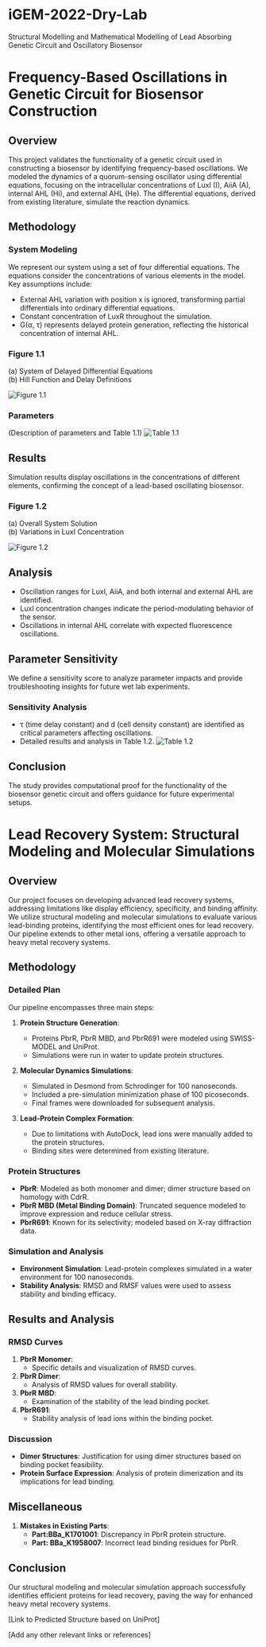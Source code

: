 # iGEM-2022-Dry-Lab
Structural Modelling and Mathematical Modelling of Lead Absorbing Genetic Circuit and Oscillatory Biosensor
# Frequency-Based Oscillations in Genetic Circuit for Biosensor Construction

## Overview
This project validates the functionality of a genetic circuit used in constructing a biosensor by identifying frequency-based oscillations. We modeled the dynamics of a quorum-sensing oscillator using differential equations, focusing on the intracellular concentrations of LuxI (I), AiiA (A), internal AHL (Hi), and external AHL (He). The differential equations, derived from existing literature, simulate the reaction dynamics.

## Methodology

### System Modeling
We represent our system using a set of four differential equations. The equations consider the concentrations of various elements in the model. Key assumptions include:
- External AHL variation with position x is ignored, transforming partial differentials into ordinary differential equations.
- Constant concentration of LuxR throughout the simulation.
- G(α, τ) represents delayed protein generation, reflecting the historical concentration of internal AHL.

### Figure 1.1
(a) System of Delayed Differential Equations  
(b) Hill Function and Delay Definitions

![Figure 1.1](https://static.igem.wiki/teams/4428/wiki/model/eq1-2.png)

### Parameters
(Description of parameters and Table 1.1)
![Table 1.1](https://static.igem.wiki/teams/4428/wiki/model/parameters-new.png)

## Results
Simulation results display oscillations in the concentrations of different elements, confirming the concept of a lead-based oscillating biosensor.

### Figure 1.2
(a) Overall System Solution  
(b) Variations in LuxI Concentration

![Figure 1.2](https://static.igem.wiki/teams/4428/wiki/model/graphs-new.png)

## Analysis
- Oscillation ranges for LuxI, AiiA, and both internal and external AHL are identified.
- LuxI concentration changes indicate the period-modulating behavior of the sensor.
- Oscillations in internal AHL correlate with expected fluorescence oscillations.

## Parameter Sensitivity
We define a sensitivity score to analyze parameter impacts and provide troubleshooting insights for future wet lab experiments.

### Sensitivity Analysis
- τ (time delay constant) and d (cell density constant) are identified as critical parameters affecting oscillations.
- Detailed results and analysis in Table 1.2.
![Table 1.2](https://static.igem.wiki/teams/4428/wiki/model/sens-par-new.png)


## Conclusion
The study provides computational proof for the functionality of the biosensor genetic circuit and offers guidance for future experimental setups.


# Lead Recovery System: Structural Modeling and Molecular Simulations

## Overview

Our project focuses on developing advanced lead recovery systems, addressing limitations like display efficiency, specificity, and binding affinity. We utilize structural modeling and molecular simulations to evaluate various lead-binding proteins, identifying the most efficient ones for lead recovery. Our pipeline extends to other metal ions, offering a versatile approach to heavy metal recovery systems.

## Methodology

### Detailed Plan

Our pipeline encompasses three main steps:

1. **Protein Structure Generation**: 
   - Proteins PbrR, PbrR MBD, and PbrR691 were modeled using SWISS-MODEL and UniProt.
   - Simulations were run in water to update protein structures.

2. **Molecular Dynamics Simulations**:
   - Simulated in Desmond from Schrodinger for 100 nanoseconds.
   - Included a pre-simulation minimization phase of 100 picoseconds.
   - Final frames were downloaded for subsequent analysis.

3. **Lead-Protein Complex Formation**:
   - Due to limitations with AutoDock, lead ions were manually added to the protein structures.
   - Binding sites were determined from existing literature.

### Protein Structures

- **PbrR**: Modeled as both monomer and dimer; dimer structure based on homology with CdrR.
- **PbrR MBD (Metal Binding Domain)**: Truncated sequence modeled to improve expression and reduce cellular stress.
- **PbrR691**: Known for its selectivity; modeled based on X-ray diffraction data.

### Simulation and Analysis

- **Environment Simulation**: Lead-protein complexes simulated in a water environment for 100 nanoseconds.
- **Stability Analysis**: RMSD and RMSF values were used to assess stability and binding efficacy.

## Results and Analysis

### RMSD Curves

1. **PbrR Monomer**: 
   - Specific details and visualization of RMSD curves.
2. **PbrR Dimer**:
   - Analysis of RMSD values for overall stability.
3. **PbrR MBD**:
   - Examination of the stability of the lead binding pocket.
4. **PbrR691**:
   - Stability analysis of lead ions within the binding pocket.

### Discussion

- **Dimer Structures**: Justification for using dimer structures based on binding pocket feasibility.
- **Protein Surface Expression**: Analysis of protein dimerization and its implications for lead binding.

## Miscellaneous

1. **Mistakes in Existing Parts**:
   - **Part:BBa_K1701001**: Discrepancy in PbrR protein structure.
   - **Part: BBa_K1958007**: Incorrect lead binding residues for PbrR.

## Conclusion

Our structural modeling and molecular simulation approach successfully identifies efficient proteins for lead recovery, paving the way for enhanced heavy metal recovery systems.

[Link to Predicted Structure based on UniProt]

[Add any other relevant links or references]


